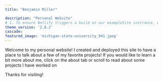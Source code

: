 ```yaml
---
title: "Benjamin Miller"

description: "Personal Website"
# 1. To ensure Netlify triggers a build on our exampleSite instrance, we need to change a file in the exampleSite directory.
theme_version: '2.8.2'
cascade:
featured_image: 'michigan-state-university_941.jpeg'
---
```

Welcome to my personal website! I created and deployed this site to have a place to talk about a few of my favorite projects! If you would like to learn a bit more about me, click on the about tab or scroll to read about some projects I have worked on 

Thanks for visiting!
